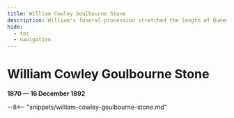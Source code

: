 ```yaml
---
title: William Cowley Goulbourne Stone 
description: William's funeral procession stretched the length of Queen St
hide:
  - toc
  - navigation 
---
```


# William Cowley Goulbourne Stone 

**1870 — 16 December 1892**

--8<-- "snippets/william-cowley-goulbourne-stone.md"
